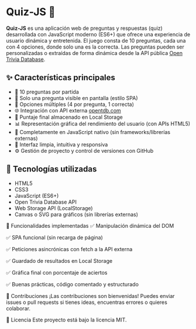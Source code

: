 # Quiz-JS 🧠

**Quiz-JS** es una aplicación web de preguntas y respuestas (quiz) desarrollada con JavaScript moderno (ES6+) que ofrece una experiencia de usuario dinámica y entretenida. El juego consta de 10 preguntas, cada una con 4 opciones, donde solo una es la correcta. Las preguntas pueden ser personalizadas o extraídas de forma dinámica desde la API pública [Open Trivia Database](https://opentdb.com/).

## ✨ Características principales

- 🎯 10 preguntas por partida
- 🔄 Solo una pregunta visible en pantalla (estilo SPA)
- 🧠 Opciones múltiples (4 por pregunta, 1 correcta)
- 🌐 Integración con API externa [opentdb.com](https://opentdb.com/)
- 💾 Puntaje final almacenado en Local Storage
- 📊 Representación gráfica del rendimiento del usuario (con APIs HTML5)
- 🧩 Completamente en JavaScript nativo (sin frameworks/librerías externas)
- 🌈 Interfaz limpia, intuitiva y responsiva
- ⚙️ Gestión de proyecto y control de versiones con GitHub

## 🚀 Tecnologías utilizadas

- HTML5
- CSS3
- JavaScript (ES6+)
- Open Trivia Database API
- Web Storage API (LocalStorage)
- Canvas o SVG para gráficos (sin librerías externas)

🧪 Funcionalidades implementadas
✅ Manipulación dinámica del DOM

✅ SPA funcional (sin recarga de página)

✅ Peticiones asincrónicas con fetch a la API externa

✅ Guardado de resultados en Local Storage

✅ Gráfica final con porcentaje de aciertos

✅ Buenas prácticas, código comentado y estructurado

📝 Contribuciones
¡Las contribuciones son bienvenidas! Puedes enviar issues o pull requests si tienes ideas, encuentras errores o quieres colaborar.

📄 Licencia
Este proyecto está bajo la licencia MIT.

